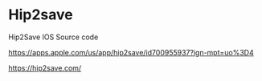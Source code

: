 # Hip2save
Hip2Save IOS Source code

https://apps.apple.com/us/app/hip2save/id700955937?ign-mpt=uo%3D4

https://hip2save.com/
